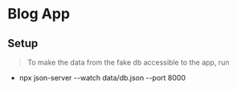 # Blog App

## Setup

> To make the data from the fake db accessible to the app, run
- npx json-server --watch data/db.json --port 8000